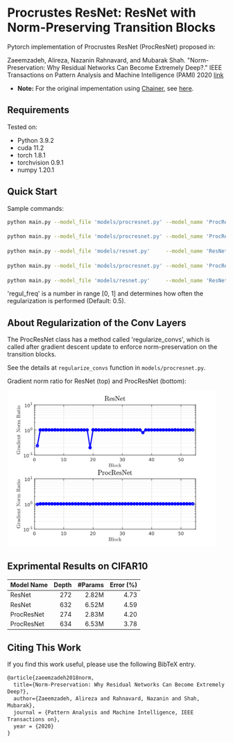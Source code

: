 # Procrustes ResNet: ResNet with Norm-Preserving Transition Blocks
Pytorch implementation of Procrustes ResNet (ProcResNet) proposed in: 

Zaeemzadeh, Alireza, Nazanin Rahnavard, and Mubarak Shah. 
"Norm-Preservation: Why Residual Networks Can Become Extremely Deep?." 
IEEE Transactions on Pattern Analysis and Machine Intelligence (PAMI) 2020 
[link](https://arxiv.org/pdf/1805.07477.pdf)

- **Note:** For the original impementation using [Chainer](https://chainer.org/), see [here](https://github.com/zaeemzadeh/ProcResNet).


## Requirements

Tested on:
- Python 3.9.2
- cuda 11.2
- torch 1.8.1
- torchvision 0.9.1
- numpy 1.20.1

## Quick Start

Sample commands:

```bash
python main.py --model_file 'models/procresnet.py' --model_name 'ProcResNet166' --regul_freq 0.5 --batchsize 128 --training_epoch 300 --lr_decay_epoch 150 225 --initial_lr 0.1 --dataset 'cifar10'

python main.py --model_file 'models/procresnet.py' --model_name 'ProcResNet274' --dataset 'cifar10'

python main.py --model_file 'models/resnet.py'     --model_name 'ResNet272'     --dataset 'cifar10'

python main.py --model_file 'models/procresnet.py' --model_name 'ProcResNet274' --dataset 'cifar100'

python main.py --model_file 'models/resnet.py'     --model_name 'ResNet272'     --dataset 'cifar100'
```

'regul_freq' is a number in range [0, 1] and determines how often the regularization is performed (Default: 0.5).

## About Regularization of the Conv Layers
The ProcResNet class has a method called 'regularize_convs', which is called after gradient descent update to enforce norm-preservation on the transition blocks.

See the details at `regularize_convs` function in `models/procresnet.py`.

Gradient norm ratio for ResNet (top) and ProcResNet (bottom):

<img src="https://github.com/zaeemzadeh/ProcResNet/blob/master/imgs/animated.gif" width="480">


## Exprimental Results on CIFAR10

| Model Name   |   Depth |  #Params|   Error (%)         |
|:-------------|--------:|--------:|--------------------:|
| ResNet       |     272 |   2.82M |            4.73     |
| ResNet       |     632 |   6.52M |            4.59     |
| ProcResNet   |     274 |   2.83M |            4.20     |
| ProcResNet   |     634 |   6.53M |            3.78     |


## Citing This Work
If you find this work useful, please use the following BibTeX entry.
```
@article{zaeemzadeh2018norm,
  title={Norm-Preservation: Why Residual Networks Can Become Extremely Deep?},
  author={Zaeemzadeh, Alireza and Rahnavard, Nazanin and Shah, Mubarak},
  journal = {Pattern Analysis and Machine Intelligence, IEEE Transactions on},
  year = {2020}
}

```



